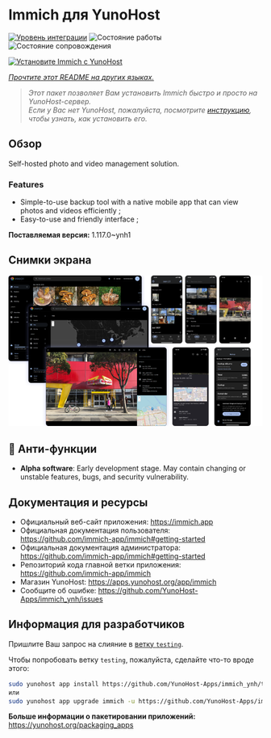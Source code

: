 <!--
Важно: этот README был автоматически сгенерирован <https://github.com/YunoHost/apps/tree/master/tools/readme_generator>
Он НЕ ДОЛЖЕН редактироваться вручную.
-->

# Immich для YunoHost

[![Уровень интеграции](https://dash.yunohost.org/integration/immich.svg)](https://ci-apps.yunohost.org/ci/apps/immich/) ![Состояние работы](https://ci-apps.yunohost.org/ci/badges/immich.status.svg) ![Состояние сопровождения](https://ci-apps.yunohost.org/ci/badges/immich.maintain.svg)

[![Установите Immich с YunoHost](https://install-app.yunohost.org/install-with-yunohost.svg)](https://install-app.yunohost.org/?app=immich)

*[Прочтите этот README на других языках.](./ALL_README.md)*

> *Этот пакет позволяет Вам установить Immich быстро и просто на YunoHost-сервер.*  
> *Если у Вас нет YunoHost, пожалуйста, посмотрите [инструкцию](https://yunohost.org/install), чтобы узнать, как установить его.*

## Обзор

Self-hosted photo and video management solution.

### Features

- Simple-to-use backup tool with a native mobile app that can view photos and videos efficiently ;
- Easy-to-use and friendly interface ;


**Поставляемая версия:** 1.117.0~ynh1

## Снимки экрана

![Снимок экрана Immich](./doc/screenshots/immich-screenshots.png)

## :red_circle: Анти-функции

- **Alpha software**: Early development stage. May contain changing or unstable features, bugs, and security vulnerability.

## Документация и ресурсы

- Официальный веб-сайт приложения: <https://immich.app>
- Официальная документация пользователя: <https://github.com/immich-app/immich#getting-started>
- Официальная документация администратора: <https://github.com/immich-app/immich#getting-started>
- Репозиторий кода главной ветки приложения: <https://github.com/immich-app/immich>
- Магазин YunoHost: <https://apps.yunohost.org/app/immich>
- Сообщите об ошибке: <https://github.com/YunoHost-Apps/immich_ynh/issues>

## Информация для разработчиков

Пришлите Ваш запрос на слияние в [ветку `testing`](https://github.com/YunoHost-Apps/immich_ynh/tree/testing).

Чтобы попробовать ветку `testing`, пожалуйста, сделайте что-то вроде этого:

```bash
sudo yunohost app install https://github.com/YunoHost-Apps/immich_ynh/tree/testing --debug
или
sudo yunohost app upgrade immich -u https://github.com/YunoHost-Apps/immich_ynh/tree/testing --debug
```

**Больше информации о пакетировании приложений:** <https://yunohost.org/packaging_apps>
